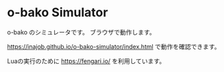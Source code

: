 # o-bako Simulator

o-bako のシミュレータです。
ブラウザで動作します。

https://inajob.github.io/o-bako-simulator/index.html で動作を確認できます。


Luaの実行のために https://fengari.io/ を利用しています。
